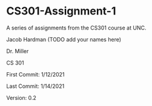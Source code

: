 # CS301-Assignment-1
 A series of assignments from the CS301 course at UNC.

 Jacob Hardman (TODO add your names here)

 Dr. Miller

 CS 301 

 First Commit: 1/12/2021

 Last Commit: 1/14/2021
 
 Version: 0.2
